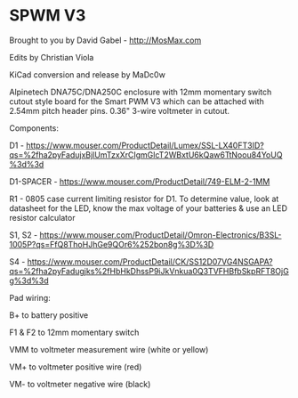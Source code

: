 # SPWM V3 

Brought to you by David Gabel - http://MosMax.com

Edits by Christian Viola

KiCad conversion and release by MaDc0w

Alpinetech DNA75C/DNA250C enclosure with 12mm momentary switch cutout style board for the Smart PWM V3 which can be attached with 2.54mm pitch header pins. 0.36" 3-wire voltmeter in cutout.

Components:

D1 - https://www.mouser.com/ProductDetail/Lumex/SSL-LX40FT3ID?qs=%2fha2pyFadujxBjlUmTzxXrCIgmGlcT2WBxtU6kQaw6TtNoou84YoUQ%3d%3d

D1-SPACER - https://www.mouser.com/ProductDetail/749-ELM-2-1MM

R1 - 0805 case current limiting resistor for D1. To determine value, look at datasheet for the LED, know the max voltage of your batteries & use an LED resistor calculator

S1, S2 - https://www.mouser.com/ProductDetail/Omron-Electronics/B3SL-1005P?qs=FfQ8ThoHJhGe9QOr6%252bon8g%3D%3D

S4 - https://www.mouser.com/ProductDetail/CK/SS12D07VG4NSGAPA?qs=%2fha2pyFadugjks%2fHbHkDhssP9iJkVnkua0Q3TVFHBfbSkpRFT8OjGg%3d%3d

Pad wiring:

B+ to battery positive

F1 & F2 to 12mm momentary switch

VMM to voltmeter measurement wire (white or yellow)

VM+ to voltmeter positive wire (red)

VM- to voltmeter negative wire (black)

